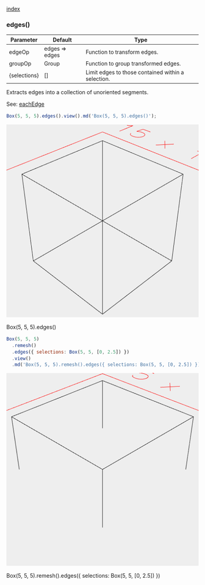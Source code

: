 [index](../../nb/api/index.md)
### edges()
Parameter|Default|Type
---|---|---
edgeOp|edges => edges|Function to transform edges.
groupOp|Group|Function to group transformed edges.
{selections}|[]|Limit edges to those contained within a selection.

Extracts edges into a collection of unoriented segments.

See: [eachEdge](../../nb/api/eachEdge.md)

```JavaScript
Box(5, 5, 5).edges().view().md('Box(5, 5, 5).edges()');
```

![Image](edges.md.0.png)

Box(5, 5, 5).edges()

```JavaScript
Box(5, 5, 5)
  .remesh()
  .edges({ selections: Box(5, 5, [0, 2.5]) })
  .view()
  .md('Box(5, 5, 5).remesh().edges({ selections: Box(5, 5, [0, 2.5]) })');
```

![Image](edges.md.1.png)

Box(5, 5, 5).remesh().edges({ selections: Box(5, 5, [0, 2.5]) })
